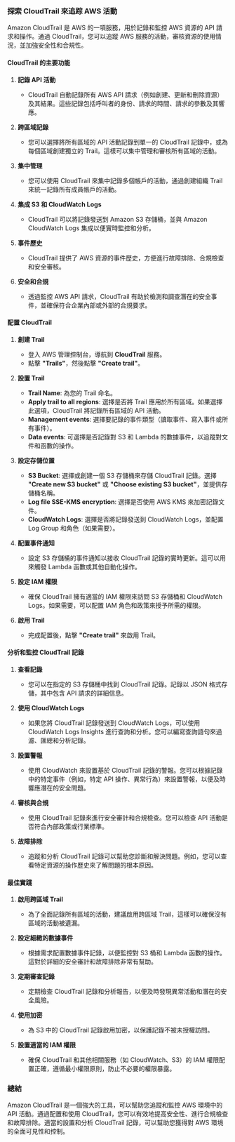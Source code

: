 ### 探索 CloudTrail 來追踪 AWS 活動

Amazon CloudTrail 是 AWS 的一項服務，用於記錄和監控 AWS 資源的 API 請求和操作。通過 CloudTrail，您可以追蹤 AWS 服務的活動，審核資源的使用情況，並加強安全性和合規性。

#### **CloudTrail 的主要功能**

1. **記錄 API 活動**
   - CloudTrail 自動記錄所有 AWS API 請求（例如創建、更新和刪除資源）及其結果。這些記錄包括呼叫者的身份、請求的時間、請求的參數及其響應。

2. **跨區域記錄**
   - 您可以選擇將所有區域的 API 活動記錄到單一的 CloudTrail 記錄中，或為每個區域創建獨立的 Trail。這樣可以集中管理和審核所有區域的活動。

3. **集中管理**
   - 您可以使用 CloudTrail 來集中記錄多個帳戶的活動，通過創建組織 Trail 來統一記錄所有成員帳戶的活動。

4. **集成 S3 和 CloudWatch Logs**
   - CloudTrail 可以將記錄發送到 Amazon S3 存儲桶，並與 Amazon CloudWatch Logs 集成以便實時監控和分析。

5. **事件歷史**
   - CloudTrail 提供了 AWS 資源的事件歷史，方便進行故障排除、合規檢查和安全審核。

6. **安全和合規**
   - 透過監控 AWS API 請求，CloudTrail 有助於檢測和調查潛在的安全事件，並確保符合企業內部或外部的合規要求。

#### **配置 CloudTrail**

1. **創建 Trail**
   - 登入 AWS 管理控制台，導航到 **CloudTrail** 服務。
   - 點擊 **"Trails"**，然後點擊 **"Create trail"**。

2. **設置 Trail**
   - **Trail Name**: 為您的 Trail 命名。
   - **Apply trail to all regions**: 選擇是否將 Trail 應用於所有區域。如果選擇此選項，CloudTrail 將記錄所有區域的 API 活動。
   - **Management events**: 選擇要記錄的事件類型（讀取事件、寫入事件或所有事件）。
   - **Data events**: 可選擇是否記錄對 S3 和 Lambda 的數據事件，以追蹤對文件和函數的操作。

3. **設定存儲位置**
   - **S3 Bucket**: 選擇或創建一個 S3 存儲桶來存儲 CloudTrail 記錄。選擇 **"Create new S3 bucket"** 或 **"Choose existing S3 bucket"**，並提供存儲桶名稱。
   - **Log file SSE-KMS encryption**: 選擇是否使用 AWS KMS 來加密記錄文件。
   - **CloudWatch Logs**: 選擇是否將記錄發送到 CloudWatch Logs，並配置 Log Group 和角色（如果需要）。

4. **配置事件通知**
   - 設定 S3 存儲桶的事件通知以接收 CloudTrail 記錄的實時更新。這可以用來觸發 Lambda 函數或其他自動化操作。

5. **設定 IAM 權限**
   - 確保 CloudTrail 擁有適當的 IAM 權限來訪問 S3 存儲桶和 CloudWatch Logs。如果需要，可以配置 IAM 角色和政策來授予所需的權限。

6. **啟用 Trail**
   - 完成配置後，點擊 **"Create trail"** 來啟用 Trail。

#### **分析和監控 CloudTrail 記錄**

1. **查看記錄**
   - 您可以在指定的 S3 存儲桶中找到 CloudTrail 記錄。記錄以 JSON 格式存儲，其中包含 API 請求的詳細信息。

2. **使用 CloudWatch Logs**
   - 如果您將 CloudTrail 記錄發送到 CloudWatch Logs，可以使用 CloudWatch Logs Insights 進行查詢和分析。您可以編寫查詢語句來過濾、匯總和分析記錄。

3. **設置警報**
   - 使用 CloudWatch 來設置基於 CloudTrail 記錄的警報。您可以根據記錄中的特定事件（例如，特定 API 操作、異常行為）來設置警報，以便及時響應潛在的安全問題。

4. **審核與合規**
   - 使用 CloudTrail 記錄來進行安全審計和合規檢查。您可以檢查 API 活動是否符合內部政策或行業標準。

5. **故障排除**
   - 追蹤和分析 CloudTrail 記錄可以幫助您診斷和解決問題。例如，您可以查看特定資源的操作歷史來了解問題的根本原因。

#### **最佳實踐**

1. **啟用跨區域 Trail**
   - 為了全面記錄所有區域的活動，建議啟用跨區域 Trail，這樣可以確保沒有區域的活動被遺漏。

2. **設定細緻的數據事件**
   - 根據需求配置數據事件記錄，以便監控對 S3 桶和 Lambda 函數的操作。這對於詳細的安全審計和故障排除非常有幫助。

3. **定期審查記錄**
   - 定期檢查 CloudTrail 記錄和分析報告，以便及時發現異常活動和潛在的安全風險。

4. **使用加密**
   - 為 S3 中的 CloudTrail 記錄啟用加密，以保護記錄不被未授權訪問。

5. **設置適當的 IAM 權限**
   - 確保 CloudTrail 和其他相關服務（如 CloudWatch、S3）的 IAM 權限配置正確，遵循最小權限原則，防止不必要的權限暴露。

### 總結

Amazon CloudTrail 是一個強大的工具，可以幫助您追蹤和監控 AWS 環境中的 API 活動。通過配置和使用 CloudTrail，您可以有效地提高安全性、進行合規檢查和故障排除。適當的設置和分析 CloudTrail 記錄，可以幫助您獲得對 AWS 環境的全面可見性和控制。